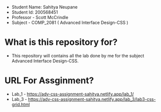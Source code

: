 - Student Name: Sahitya Neupane
- Student Id: 200568451
- Professor - Scott McCrindle
- Subject - COMP_2081 ( Advanced Interface Design-CSS )

# What is this repository for?

- This repository will contains all the lab done by me for the subject Advanced Interface Design-CSS.

# URL For Assginment?

- Lab_1 - https://adv-css-assignment-sahitya.netlify.app/lab_1/
- Lab_3 - https://adv-css-assignment-sahitya.netlify.app/lab_3/lab3-css-grid.html
